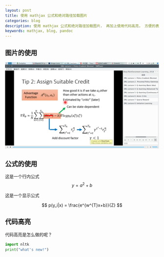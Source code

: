 ```yaml
---
layout: post
title: 使用 mathjax 公式和绝对路径加载图片
categories: blog
description: 使用 mathjax 公式和绝对路径加载图片， 再加上使用代码高亮， 方便的表格， 才比较方便。
keywords: mathjax, blog, pandoc
---
```

 
## 图片的使用

![这是一个图片](/assets/images/Screenshot_20180730_012427.png)

## 公式的使用

这是一个行内公式 $$ y=a^2+b $$

这是一个显示公式

$$ p(y_i|x) = \frac{e^{w^{T}x+b}}{Z} $$

## 代码高亮

代码高亮是怎么做的呢？

```python
import nltk
print("what's new!")
```

